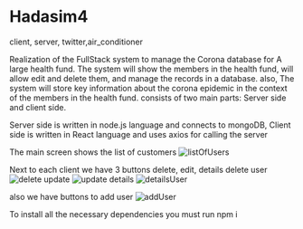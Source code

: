 # Hadasim4
client, server, twitter,air_conditioner

Realization of the FullStack system to manage the Corona database for
A large health fund. The system will show the members in the health fund, will allow
edit and delete them, and manage the records in a database. also,
The system will store key information about the corona epidemic in the context of the members
in the health fund. consists of two main parts:
Server side and client side.

Server side is written in node.js language
and connects to mongoDB,
Client side is written in React language and uses axios for calling the server

The main screen shows the list of customers
![listOfUsers](https://github.com/ch0556740056/Hadasim4/assets/117013381/296ed7d6-0415-4990-8cce-f1f92be515ba)

Next to each client we have 3 buttons delete, edit, details
delete user
![delete](https://github.com/ch0556740056/Hadasim4/assets/117013381/5054051f-f925-4814-b2ba-fff913d973e5)
update
![update](https://github.com/ch0556740056/Hadasim4/assets/117013381/a941574e-b152-4c9f-9fe6-dc14f3ea397e)
details
![detailsUser](https://github.com/ch0556740056/Hadasim4/assets/117013381/dffed67c-4afb-4976-9aa6-f3303e668581)

also we have buttons to add user
![addUser](https://github.com/ch0556740056/Hadasim4/assets/117013381/870620ee-23d2-4356-b4c1-fad55e94eb8a)

To install all the necessary dependencies you must run npm i
